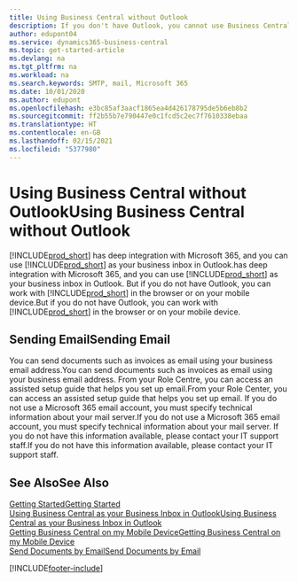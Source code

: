 ```yaml
---
title: Using Business Central without Outlook
description: If you don't have Outlook, you cannot use Business Central as your business inbox in Outlook, but you can work in a browser or on your mobile device.
author: edupont04
ms.service: dynamics365-business-central
ms.topic: get-started-article
ms.devlang: na
ms.tgt_pltfrm: na
ms.workload: na
ms.search.keywords: SMTP, mail, Microsoft 365
ms.date: 10/01/2020
ms.author: edupont
ms.openlocfilehash: e3bc85af3aacf1865ea4d426178795de5b6eb8b2
ms.sourcegitcommit: ff2b55b7e790447e0c1fcd5c2ec7f7610338ebaa
ms.translationtype: HT
ms.contentlocale: en-GB
ms.lasthandoff: 02/15/2021
ms.locfileid: "5377980"
---
```

# <a name="using-business-central-without-outlook"></a><span data-ttu-id="6fb17-103">Using Business Central without Outlook</span><span class="sxs-lookup"><span data-stu-id="6fb17-103">Using Business Central without Outlook</span></span>
[!INCLUDE[prod_short](includes/prod_short.md)] <span data-ttu-id="6fb17-104">has deep integration with Microsoft 365, and you can use [!INCLUDE[prod_short](includes/prod_short.md)] as your business inbox in Outlook.</span><span class="sxs-lookup"><span data-stu-id="6fb17-104">has deep integration with Microsoft 365, and you can use [!INCLUDE[prod_short](includes/prod_short.md)] as your business inbox in Outlook.</span></span> <span data-ttu-id="6fb17-105">But if you do not have Outlook, you can work with [!INCLUDE[prod_short](includes/prod_short.md)] in the browser or on your mobile device.</span><span class="sxs-lookup"><span data-stu-id="6fb17-105">But if you do not have Outlook, you can work with [!INCLUDE[prod_short](includes/prod_short.md)] in the browser or on your mobile device.</span></span>  

## <a name="sending-email"></a><span data-ttu-id="6fb17-106">Sending Email</span><span class="sxs-lookup"><span data-stu-id="6fb17-106">Sending Email</span></span>
<span data-ttu-id="6fb17-107">You can send documents such as invoices as email using your business email address.</span><span class="sxs-lookup"><span data-stu-id="6fb17-107">You can send documents such as invoices as email using your business email address.</span></span> <span data-ttu-id="6fb17-108">From your Role Centre, you can access an assisted setup guide that helps you set up email.</span><span class="sxs-lookup"><span data-stu-id="6fb17-108">From your Role Center, you can access an assisted setup guide that helps you set up email.</span></span> <span data-ttu-id="6fb17-109">If you do not use a Microsoft 365 email account, you must specify technical information about your mail server.</span><span class="sxs-lookup"><span data-stu-id="6fb17-109">If you do not use a Microsoft 365 email account, you must specify technical information about your mail server.</span></span> <span data-ttu-id="6fb17-110">If you do not have this information available, please contact your IT support staff.</span><span class="sxs-lookup"><span data-stu-id="6fb17-110">If you do not have this information available, please contact your IT support staff.</span></span>  


## <a name="see-also"></a><span data-ttu-id="6fb17-111">See Also</span><span class="sxs-lookup"><span data-stu-id="6fb17-111">See Also</span></span>
[<span data-ttu-id="6fb17-112">Getting Started</span><span class="sxs-lookup"><span data-stu-id="6fb17-112">Getting Started</span></span>](product-get-started.md)  
[<span data-ttu-id="6fb17-113">Using Business Central as your Business Inbox in Outlook</span><span class="sxs-lookup"><span data-stu-id="6fb17-113">Using Business Central as your Business Inbox in Outlook</span></span>](admin-outlook.md)  
[<span data-ttu-id="6fb17-114">Getting Business Central on my Mobile Device</span><span class="sxs-lookup"><span data-stu-id="6fb17-114">Getting Business Central on my Mobile Device</span></span>](install-mobile-app.md)  
[<span data-ttu-id="6fb17-115">Send Documents by Email</span><span class="sxs-lookup"><span data-stu-id="6fb17-115">Send Documents by Email</span></span>](ui-how-send-documents-email.md)


[!INCLUDE[footer-include](includes/footer-banner.md)]